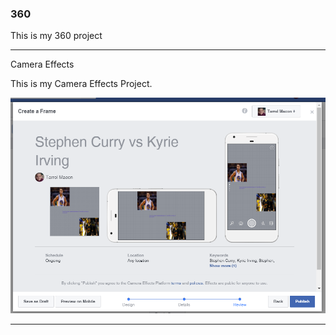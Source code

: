 ### 360

This is my 360 project

<script src="//360.vizor.io/scripts/embed.js" data-vizorurl="https://360.vizor.io/embed/v/oebng" ></script>

***

Camera Effects

This is my Camera Effects Project.

![picture_title](https://github.com/splashking30/splashking30.github.io/blob/master/Stephen%20curry%20vs%20kyrie%20irving.PNG?raw=true "Optional Title")

***

